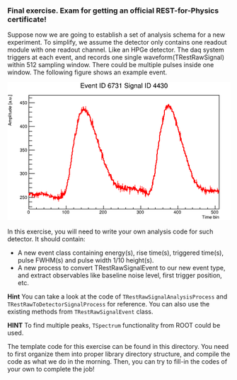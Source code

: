 ### Final exercise. Exam for getting an official REST-for-Physics certificate!

Suppose now we are going to establish a set of analysis schema for a new experiment. 
To simplify, we assume the detector only contains one readout module with one readout channel. Like an HPGe detector. The daq system triggers
at each event, and records one single waveform(TRestRawSignal) within 512 sampling window. There could be multiple pulses inside one window. 
The following figure shows an example event.

![xx](sample_event.png)

In this exercise, you will need to write your own analysis code for such detector. It should contain: 
* A new event class containing energy(s), rise time(s), triggered time(s), pulse FWHM(s) and pulse width 1/10 height(s).
* A new process to convert TRestRawSignalEvent to our new event type, and extract observables like baseline noise level, first trigger position, etc.

**Hint** You can take a look at the code of `TRestRawSignalAnalysisProcess` and `TRestRawToDetectorSignalProcess` for reference. You can also use the existing methods from `TRestRawSignalEvent` class. 

**HINT** To find multiple peaks, `TSpectrum` functionality from ROOT could be used.

The template code for this exercise can be found in this directory. You need to first organize them into proper library directory structure, and compile the code as what we do in the morning. Then, you can try to fill-in the codes of your own to complete the job!
